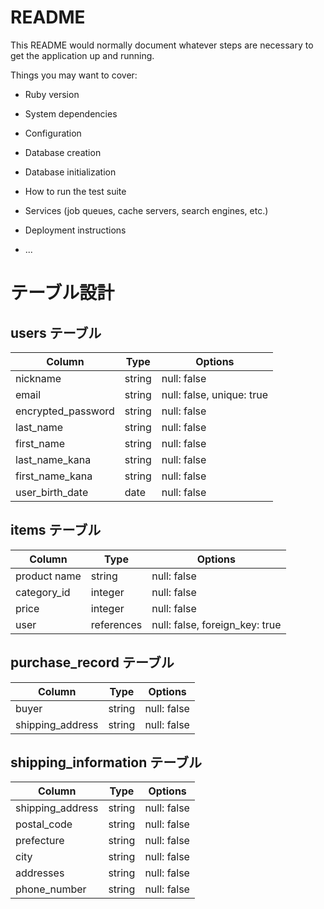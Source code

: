 # README

This README would normally document whatever steps are necessary to get the
application up and running.

Things you may want to cover:

* Ruby version

* System dependencies

* Configuration

* Database creation

* Database initialization

* How to run the test suite

* Services (job queues, cache servers, search engines, etc.)

* Deployment instructions

* ...


# テーブル設計

## users テーブル

| Column             | Type   | Options                            |
| ------------------ | ------ | -----------                        |
| nickname           | string | null: false                        |
| email              | string | null: false, unique: true          |
| encrypted_password | string | null: false                        |
| last_name          | string | null: false                        |
| first_name         | string | null: false                        |
| last_name_kana     | string | null: false                        |
| first_name_kana    | string | null: false                        |
| user_birth_date    | date   | null: false                        |

## items テーブル

| Column             | Type       | Options                        |
| ------             | ------     | -----------                    |
| product name       | string     | null: false                    |
| category_id        | integer    | null: false                    |
| price              | integer    | null: false                    |
| user               | references | null: false, foreign_key: true |

## purchase_record テーブル

| Column             | Type       | Options                        |
| ------             | ---------- | ------------------------------ |
| buyer              | string     | null: false                    |
| shipping_address   | string     | null: false                    |

## shipping_information テーブル

| Column             | Type       | Options                        |
| ------             | ---------- | ------------------------------ |
| shipping_address   | string     | null: false                    |
| postal_code        | string     | null: false                    |
| prefecture         | string     | null: false                    |
| city               | string     | null: false                    |
| addresses          | string     | null: false                    |
| phone_number       | string     | null: false                    |